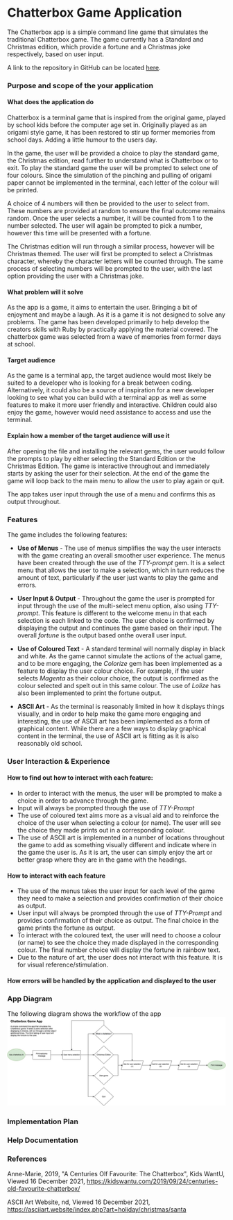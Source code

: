 # Chatterbox Game Application

The Chatterbox app is a simple command line game that simulates the traditional Chatterbox game. The game currently has a Standard and Christmas edition, which provide a fortune and a Christmas joke respectively, based on user input.

A link to the repository in GitHub can be located [here](https://github.com/jacode77/terminal-application.git).

### Purpose and scope of the your application

#### What does the application do

Chatterbox is a terminal game that is inspired from the original game, played by school kids before the computer age set in. Originally played as an origami style game, it has been restored to stir up former memories from school days. Adding a little humour to the users day.

In the game, the user will be provided a choice to play the standard game, the Christmas edition, read further to understand what is Chatterbox or to exit. To play the standard game the user will be prompted to select one of four colours. Since the simulation of the pinching and pulling of origami paper cannot be implemented in the terminal, each letter of the colour will be printed.

A choice of 4 numbers will then be provided to the user to select from. These numbers are provided at random to ensure the final outcome remains random. Once the user selects a number, it will be counted from 1 to the number selected. The user will again be prompted to pick a number, however this time will be presented with a fortune.

The Christmas edition will run through a similar process, however will be Christmas themed. The user will first be prompted to select a Christmas character, whereby the character letters will be counted through. The same process of selecting numbers will be prompted to the user, with the last option providing the user with a Christmas joke.

#### What problem will it solve

As the app is a game, it aims to entertain the user. Bringing a bit of enjoyment and maybe a laugh. As it is a game it is not designed to solve any problems. The game has been developed primarily to help develop the creators skills with Ruby by practically applying the material covered. The chatterbox game was selected from a wave of memories from former days at school.

#### Target audience

As the game is a terminal app, the target audience would most likely be suited to a developer who is looking for a break between coding. Alternatively, it could also be a source of inspiration for a new developer looking to see what you can build with a terminal app as well as some features to make it more user friendly and interactive. Children could also enjoy the game, however would need assistance to access and use the terminal.

#### Explain how a member of the target audience will use it

After opening the file and installing the relevant gems, the user would follow the prompts to play by either selecting the Standard Edition or the Christmas Edition. The game is interactive throughout and immediately starts by asking the user for their selection. At the end of the game the game will loop back to the main menu to allow the user to play again or quit.

The app takes user input through the use of a menu and confirms this as output throughout.

### Features

The game includes the following features:

- **Use of Menus** - The use of menus simplifies the way the user interacts with the game creating an overall smoother user experience. The menus have been created through the use of the _TTY-prompt_ gem. It is a select menu that allows the user to make a selection, which in turn reduces the amount of text, particularly if the user just wants to play the game and errors.

- **User Input & Output** - Throughout the game the user is prompted for input through the use of the multi-select menu option, also using _TTY-prompt_. This feature is different to the welcome menu in that each selection is each linked to the code. The user choice is confirmed by displaying the output and continues the game based on their input. The overall *fortune* is the output based onthe overall user input.

- **Use of Coloured Text** - A standard terminal will normally display in black and white. As the game cannot simulate the actions of the actual game, and to be more engaging, the _Colorize_ gem has been implemented as a feature to display the user colour choice. For example, if the user selects _Magenta_ as their colour choice, the output is confirmed as the colour selected and spelt out in this same colour. The use of *Lolize* has also been implemented to print the fortune output.

- **ASCII Art** - As the terminal is reasonably limited in how it displays things visually, and in order to help make the game more engaging and interesting, the use of ASCII art has been implemented as a form of graphical content. While there are a few ways to display graphical content in the terminal, the use of ASCII art is fitting as it is also reasonably old school.

### User Interaction & Experience

#### How to find out how to interact with each feature:

- In order to interact with the menus, the user will be prompted to make a choice in order to advance through the game.
- Input will always be prompted through the use of *TTY-Prompt*
- The use of coloured text aims more as a visual aid and to reinforce the choice of the user when selecting a colour (or name). The user will see the choice they made prints out in a corresponding colour.
- The use of ASCII art is implemented in a number of locations throughout the game to add as something visually different and indicate where in the game the user is. As it is art, the user can simply enjoy the art or better grasp where they are in the game with the headings.

#### How to interact with each feature

- The use of the menus takes the user input for each level of the game they need to make a selection and provides confirmation of their choice as output.
- User input will always be prompted through the use of *TTY-Prompt* and provides confirmation of their choice as output. The final choice in the game prints the fortune as output.
- To interact with the coloured text, the user will need to choose a colour (or name) to see the choice they made displayed in the corresponding colour. The final number choice will display the fortune in rainbow text.
- Due to the nature of art, the user does not interact with this feature. It is for visual reference/stimulation.

#### How errors will be handled by the application and displayed to the user


### App Diagram

The following diagram shows the workflow of the app
![Chatterbox dataflow](./docs/chatterbox_app.jpg)

### Implementation Plan

### Help Documentation


### References

Anne-Marie, 2019, "A Centuries Olf Favourite: The Chatterbox", Kids WantU, Viewed 16 December 2021, <https://kidswantu.com/2019/09/24/centuries-old-favourite-chatterbox/>

ASCII Art Website, nd, Viewed 16 December 2021, <https://asciiart.website/index.php?art=holiday/christmas/santa>